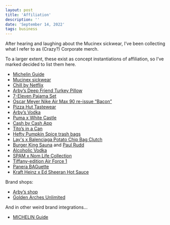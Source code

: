```yaml
---
layout: post
title: 'Affiliation'
description: ''
date: 'September 14, 2022'
tags: business
---
```


After hearing and laughing about the Mucinex sickwear, I’ve been collecting what I refer to as (Crazy?) Corporate merch.

To a larger extent, these exist as concept instantiations of affiliation, so I’ve marked decided to list them here.

- [Michelin Guide](https://en.wikipedia.org/wiki/Michelin_Guide)
- [Mucinex sickwear](https://www.erikiversenproductions.com/recent-historical/mucinex-sickwear)
- [Chill by Netflix](https://www.netflix.shop/collections/chill-by-netflix-season-1)
- [Arby’s Deep Friend Turkey Pillow](https://arbysdeepfriedturkeypillow.com/)
- [7-Eleven Pajama Set](https://hypebeast.com/2021/3/7-eleven-sweden-limited-pyjama-set-release)
- [Oscar Meyer Nike Air Max 90 re-issue “Bacon”](https://thedieline.com/blog/2021/4/1/oscar-meyer-celebrates-bacon-air-max-reissue-with-bacon-scented-laces?)
- [Pizza Hut Tastewear](https://blog.pizzahut.com/pizza-hut-drops-first-ever-streetwear-collection/)
- [Arby’s Vodka](https://arbysvodka.com/)
- [Puma x White Castle](https://us.puma.com/us/en/pd/puma-x-white-castle-rs-x-mens-sneakers/384466.html)
- [Cash by Cash App](https://shop.cash.app/)
- [Tito’s in a Can](https://www.titosvodka.com/titos-in-a-can/)
- [Hefty Pumpkin Spice trash bags](https://www.prnewswire.com/news-releases/hefty-brings-fall-to-the-trash-can-with-pumpkin-spice-trash-bags-301634203.html)
- [Lay's x Balenciaga Potato Chip Bag Clutch](https://hypebeast.com/2022/10/lays-balenciaga-potato-chip-bag-clutch-1800-usd-price-info)
- [Burger King Sauna](https://web.archive.org/web/20200218004345/https://burgerking.fi/sauna) and [Paul Rudd](https://youtu.be/2DAsp_lxtZU)
- [Alcoholic Vodka](https://alcoholicvodka.com/)
- [SPAM x Nom Life Collection](https://www.spam.com/nom-life-collection)
- [Tiffany-edition Air Force 1](https://www.gq.com/story/nike-tiffany-air-force-1)
- [Panera BAGuette](https://panerabaguettebag.com/)
- [Kraft Heinz x Ed Sheeran Hot Sauce](https://news.kraftheinzcompany.com/press-releases-details/2023/Kraft-Heinz-and-Ed-Sheeran-Ready-to-Tingle-With-Launch-of-New-Bland-Busting-Hot-Sauce-Tingly-Teds/default.aspx)

Brand shops:
- [Arby’s shop](https://arbysshop.com/)
- [Golden Arches Unlimited](https://goldenarchesunlimited.com/)

And in other weird brand integrations…
- [MICHELIN Guide](https://guide.michelin.com/en/restaurants)
